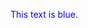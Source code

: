 <!DOCTYPE html>
<html>
<head>


</head>
<body>
<p style="color: blue;">This text is blue.</p>
 
</body>
</html>
